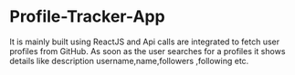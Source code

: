 # Profile-Tracker-App
It is mainly built using ReactJS and Api calls are integrated to fetch user profiles from GitHub.
 As soon as the user searches for a profiles it shows details like description username,name,followers ,following etc.
